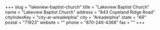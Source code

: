 +++
slug = "lakeview-baptist-church"
title = "Lakeview Baptist Church"
name = "Lakeview Baptist Church"
address = "843 Copeland Ridge Road"
cityIndexKey = "city-ar-arkadelphia"
city = "Arkadelphia"
state = "AR"
postal = "71923"
website = ""
phone = "870-246-4368"
fax = ""
+++
